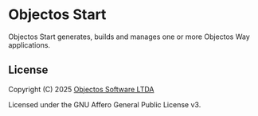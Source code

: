 # Objectos Start

Objectos Start generates, builds and manages one or more Objectos Way applications.

## License

Copyright (C) 2025 [Objectos Software LTDA](https://www.objectos.com.br)

Licensed under the GNU Affero General Public License v3.
